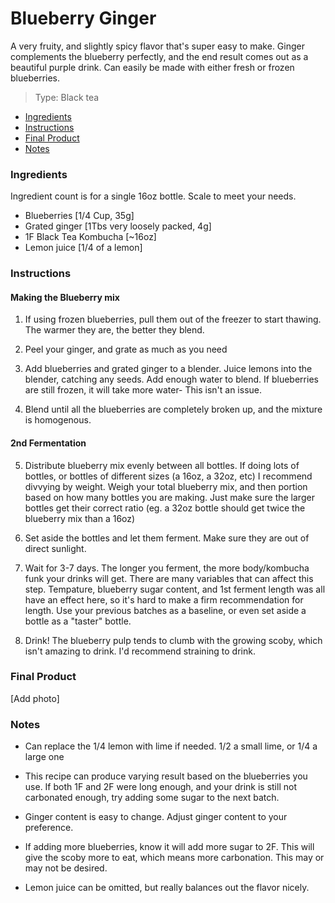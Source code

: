 
# Blueberry Ginger

A very fruity, and slightly spicy flavor that's super easy to make. Ginger complements the blueberry perfectly, and the end result comes out as a beautiful purple drink. Can easily be made with either fresh or frozen blueberries.

> Type: Black tea

- [Ingredients](#Ingredients)
- [Instructions](#Instructions)
- [Final Product](#Final-Product)
- [Notes](#Notes)

### Ingredients
Ingredient count is for a single 16oz bottle. Scale to meet your needs.

* Blueberries [1/4 Cup, 35g]
* Grated ginger [1Tbs very loosely packed, 4g]
* 1F Black Tea Kombucha [~16oz]
* Lemon juice [1/4 of a lemon]

### Instructions

#### Making the Blueberry mix

1. If using frozen blueberries, pull them out of the freezer to start thawing. The warmer they are, the better they blend. 

2. Peel your ginger, and grate as much as you need

3. Add blueberries and grated ginger to a blender. Juice lemons into the blender, catching any seeds. Add enough water to blend. If blueberries are still frozen, it will take more water- This isn't an issue. 

4. Blend until all the blueberries are completely broken up, and the mixture is homogenous.

#### 2nd Fermentation

5. Distribute blueberry mix evenly between all bottles. If doing lots of bottles, or bottles of different sizes (a 16oz, a 32oz, etc) I recommend divvying by weight. Weigh your total blueberry mix, and then portion based on how many bottles you are making. Just make sure the larger bottles get their correct ratio (eg. a 32oz bottle should get twice the blueberry mix than a 16oz) 

6. Set aside the bottles and let them ferment. Make sure they are out of direct sunlight.

7. Wait for 3-7 days. The longer you ferment, the more body/kombucha funk your drinks will get. There are many variables that can affect this step. Tempature, blueberry sugar content, and 1st ferment length was all have an effect here, so it's hard to make a firm recommendation for length. Use your previous batches as a baseline, or even set aside a bottle as a "taster" bottle.

8. Drink! The blueberry pulp tends to clumb with the growing scoby, which isn't amazing to drink. I'd recommend straining to drink. 


### Final Product

[Add photo]

### Notes 

* Can replace the 1/4 lemon with lime if needed. 1/2 a small lime, or 1/4 a large one

* This recipe can produce varying result based on the blueberries you use. If both 1F and 2F were long enough, and your drink is still not carbonated enough, try adding some sugar to the next batch. 

* Ginger content is easy to change. Adjust ginger content to your preference.

* If adding more blueberries, know it will add more sugar to 2F. This will give the scoby more to eat, which means more carbonation. This may or may not be desired. 

* Lemon juice can be omitted, but really balances out the flavor nicely. 
